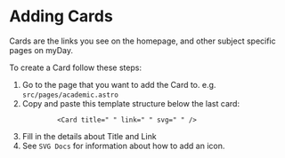 # Adding Cards
Cards are the links you see on the homepage, and other subject specific pages on myDay.

To create a Card follow these steps:
1. Go to the page that you want to add the Card to. e.g. `src/pages/academic.astro`
2. Copy and paste this template structure below the last card:
```
            <Card title=" " link=" " svg=" " />
```
3. Fill in the details about Title and Link
4. See `SVG Docs` for information about how to add an icon.